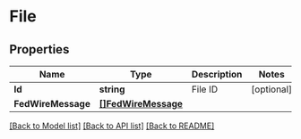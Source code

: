 # File

## Properties
Name | Type | Description | Notes
------------ | ------------- | ------------- | -------------
**Id** | **string** | File ID | [optional] 
**FedWireMessage** | [**[]FedWireMessage**](FedWireMessage.md) |  | 

[[Back to Model list]](../README.md#documentation-for-models) [[Back to API list]](../README.md#documentation-for-api-endpoints) [[Back to README]](../README.md)


